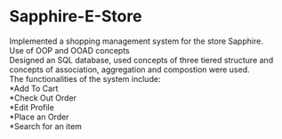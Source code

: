 # Sapphire-E-Store
Implemented a shopping management system for the store Sapphire. <br />
Use of OOP and OOAD concepts<br /> 
Designed an SQL database, used concepts of three tiered structure and concepts of association, aggregation and compostion were used.<br />
The functionalities of the system include:<br />
  *Add To Cart<br />
  *Check Out Order<br />
  *Edit Profile<br /> 
  *Place an Order<br />
  *Search for an item<br />
